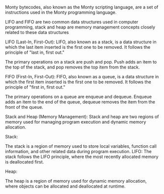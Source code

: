 Monty bytecodes, also known as the Monty scripting language,
are a set of instructions used in the Monty programming language.

LIFO and FIFO are two common data structures used in computer programming,
stack and heap are memory management concepts closely related to these data structures

LIFO (Last-In, First-Out):
LIFO, also known as a stack, is a data structure in which the last item inserted is the
first one to be removed. It follows the principle of "last in, first out."

The primary operations on a stack are push and pop.
Push adds an item to the top of the stack, and pop removes the top item from the stack.

FIFO (First-In, First-Out):
FIFO, also known as a queue, is a data structure in which the first item inserted is the
first one to be removed. It follows the principle of "first in, first out." 

The primary operations on a queue are enqueue and dequeue.
Enqueue adds an item to the end of the queue,
dequeue removes the item from the front of the queue.

Stack and Heap (Memory Management):
Stack and heap are two regions of memory used for managing program execution and dynamic memory allocation.

Stack:

The stack is a region of memory used to store local variables,
function call information, and other related data during program execution.
LIFO: The stack follows the LIFO principle, where the most recently allocated memory is deallocated first.

Heap:

 The heap is a region of memory used for dynamic memory allocation,
where objects can be allocated and deallocated at runtime.
